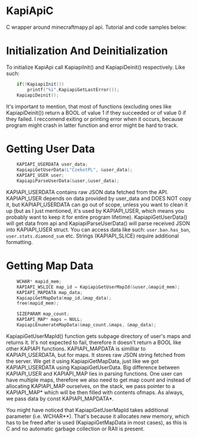 # KapiApiC
C wrapper around minecraftmapy.pl api. Tutorial and code samples below:

# Initialization And Deinitialization

To initialize KapiApi call KapiapiInit() and KapiapiDeinit() respectively. Like such:

```c
	if(!KapiapiInit())
		printf("%i",KapiapiGetLastError());
	KapiapiDeinit();
```

It's important to mention, that most of functions (excluding ones like KapiapiDeinit()) return a BOOL of value 1 if they succeeded or of value 0 if they failed. I reccomend exiting or printing error when it occurs, because program might crash in latter function and error might be hard to track.

# Getting User Data
```c
	KAPIAPI_USERDATA user_data;
	KapiapiGetUserData(L"CzekotPL", &user_data);
	KAPIAPI_USER user;
	KapiapiParseUserData(&user,&user_data);
```

KAPIAPI_USERDATA contains raw JSON data fetched from the API. KAPIAPI_USER depends on data provided by user_data and DOES NOT copy it, but KAPIAPI_USERDATA can go out of scope, unless you want to clean it up (but as I just mentioned, it's used by KAPIAPI_USER, which means you probably want to keep it for entire program lifetime). KapiapiGetUserData() will get data from api and KapiapiParseUserData() will parse received JSON into KAPIAPI_USER struct. You can access data like such: `user.ban.has_ban`, `user.stats.diamond_sum` etc. Strings (KAPIAPI_SLICE) require additional formatting.

# Getting Map Data

```c
	WCHAR* mapid_mem;
	KAPIAPI_WSLICE map_id = KapiapiGetUserMapId(&user,&mapid_mem);
	KAPIAPI_MAPDATA map_data;
	KapiapiGetMapData(map_id,&map_data);
	free(mapid_mem);

	SIZEPARAM map_count;
	KAPIAPI_MAP* maps = NULL;
	KapiapiEnumerateMapData(&map_count,&maps, &map_data);
```

KapiapiGetUserMapId() function gets subpage directory of user's maps and returns it. It's not expected to fail, therefore it doesn't return a BOOL like other KAPIAPI functions. KAPIAPI_MAPDATA is similliar to KAPIAPI_USERDATA, but for maps. It stores raw JSON string fetched from the server. We get it using KapiapiGetMapData, just like we got KAPIAPI_USERDATA using KapiapiGetUserData. Big difference between KAPIAPI_USER and KAPIAPI_MAP lies in parsing functions. One user can have multiple maps, therefore we also need to get map count and instead of allocating KAPIAPI_MAP ourselves, on the stack, we pass pointer to a KAPIAPI_MAP* which will be then filled with contents ofmaps. As always, we pass data by const KAPIAPI_MAPDATA*.

You might have noticed that KapiapiGetUserMapId takes additional parameter (i.e. WCHAR**). That's because it allocates new memory, which has to be freed after is used (KapiapiGetMapData in most cases), as this is C and no automatic garbage collection or RAII is present.
